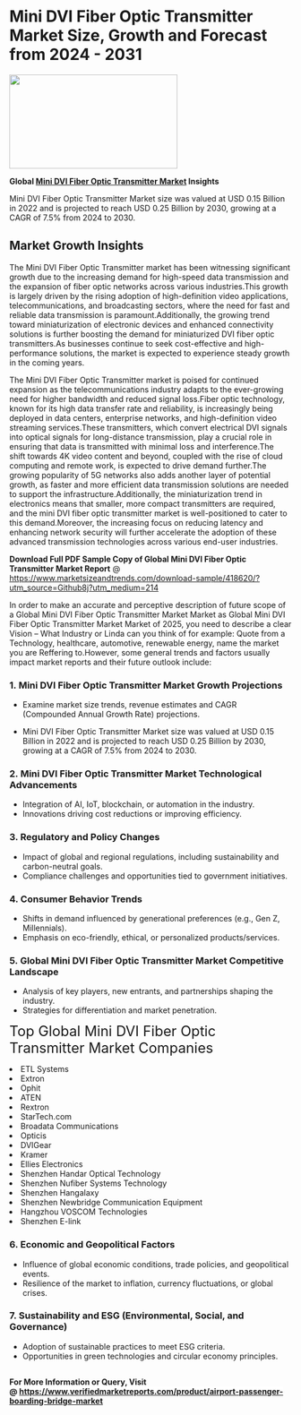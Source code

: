 <H1>Mini DVI Fiber Optic Transmitter Market Size, Growth and Forecast from 2024 - 2031</H1><img class="aligncenter size-medium wp-image-584254" src="https://thirdeyenews.in/wp-content/uploads/2024/09/Global-Market-Research-300x168.jpeg" alt="" width="300" height="168" /><p><strong>Global&nbsp;<a href="https://www.marketsizeandtrends.com/download-sample/418620/?utm_source=Github8j?utm_medium=214">Mini DVI Fiber Optic Transmitter Market</a> Insights</strong></p><p>Mini DVI Fiber Optic Transmitter Market size was valued at USD 0.15 Billion in 2022 and is projected to reach USD 0.25 Billion by 2030, growing at a CAGR of 7.5% from 2024 to 2030.</p><p><h2>Market Growth Insights</h2> <p>The Mini DVI Fiber Optic Transmitter market has been witnessing significant growth due to the increasing demand for high-speed data transmission and the expansion of fiber optic networks across various industries.This growth is largely driven by the rising adoption of high-definition video applications, telecommunications, and broadcasting sectors, where the need for fast and reliable data transmission is paramount.Additionally, the growing trend toward miniaturization of electronic devices and enhanced connectivity solutions is further boosting the demand for miniaturized DVI fiber optic transmitters.As businesses continue to seek cost-effective and high-performance solutions, the market is expected to experience steady growth in the coming years.</p> <p>The Mini DVI Fiber Optic Transmitter market is poised for continued expansion as the telecommunications industry adapts to the ever-growing need for higher bandwidth and reduced signal loss.Fiber optic technology, known for its high data transfer rate and reliability, is increasingly being deployed in data centers, enterprise networks, and high-definition video streaming services.These transmitters, which convert electrical DVI signals into optical signals for long-distance transmission, play a crucial role in ensuring that data is transmitted with minimal loss and interference.The shift towards 4K video content and beyond, coupled with the rise of cloud computing and remote work, is expected to drive demand further.The growing popularity of 5G networks also adds another layer of potential growth, as faster and more efficient data transmission solutions are needed to support the infrastructure.Additionally, the miniaturization trend in electronics means that smaller, more compact transmitters are required, and the mini DVI fiber optic transmitter market is well-positioned to cater to this demand.Moreover, the increasing focus on reducing latency and enhancing network security will further accelerate the adoption of these advanced transmission technologies across various end-user industries.<p><span class=""><strong>Download Full PDF Sample Copy of Global Mini DVI Fiber Optic Transmitter Market Report</strong> @ <a href="https://www.marketsizeandtrends.com/download-sample/418620/?utm_source=Github8j?utm_medium=214" target="_blank">https://www.marketsizeandtrends.com/download-sample/418620/?utm_source=Github8j?utm_medium=214</a></span></p><p>In order to make an accurate and perceptive description of future scope of a Global&nbsp;Mini DVI Fiber Optic Transmitter Market Market as Global&nbsp;Mini DVI Fiber Optic Transmitter Market Market of 2025, you need to describe a clear Vision &ndash; What Industry or Linda can you think of for example: Quote from a Technology, healthcare, automotive, renewable energy, name the market you are Reffering to.However, some general trends and factors usually impact market reports and their future outlook include:</p><h3>1.&nbsp;<strong>Mini DVI Fiber Optic Transmitter Market Growth Projections</strong></h3><ul><li>Examine market size trends, revenue estimates and CAGR (Compounded Annual Growth Rate) projections.</li><li><p>Mini DVI Fiber Optic Transmitter Market size was valued at USD 0.15 Billion in 2022 and is projected to reach USD 0.25 Billion by 2030, growing at a CAGR of 7.5% from 2024 to 2030.</p></li></ul><h3>2.&nbsp;<strong>Mini DVI Fiber Optic Transmitter Market Technological Advancements</strong></h3><ul><li>Integration of AI, IoT, blockchain, or automation in the industry.</li><li>Innovations driving cost reductions or improving efficiency.</li></ul><h3>3.&nbsp;<strong>Regulatory and Policy Changes</strong></h3><ul><li>Impact of global and regional regulations, including sustainability and carbon-neutral goals.</li><li>Compliance challenges and opportunities tied to government initiatives.</li></ul><h3>4.&nbsp;<strong>Consumer Behavior Trends</strong></h3><ul><li>Shifts in demand influenced by generational preferences (e.g., Gen Z, Millennials).</li><li>Emphasis on eco-friendly, ethical, or personalized products/services.</li></ul><h3>5.&nbsp;<strong>Global Mini DVI Fiber Optic Transmitter Market Competitive Landscape</strong></h3><ul><li>Analysis of key players, new entrants, and partnerships shaping the industry.</li><li>Strategies for differentiation and market penetration.</li></ul><p data-pm-slice="1 1 []"><span style="color: inherit; font-family: inherit; font-size: 25px;">Top Global Mini DVI Fiber Optic Transmitter Market Companies</span></p><div class="" data-test-id=""><p><li>ETL Systems</li><li> Extron</li><li> Ophit</li><li> ATEN</li><li> Rextron</li><li> StarTech.com</li><li> Broadata Communications</li><li> Opticis</li><li> DVIGear</li><li> Kramer</li><li> Ellies Electronics</li><li> Shenzhen Handar Optical Technology</li><li> Shenzhen Nufiber Systems Technology</li><li> Shenzhen Hangalaxy</li><li> Shenzhen Newbridge Communication Equipment</li><li> Hangzhou VOSCOM Technologies</li><li> Shenzhen E-link</li></p></div><h3>6.&nbsp;<strong>Economic and Geopolitical Factors</strong></h3><ul><li>Influence of global economic conditions, trade policies, and geopolitical events.</li><li>Resilience of the market to inflation, currency fluctuations, or global crises.</li></ul><h3>7.&nbsp;<strong>Sustainability and ESG (Environmental, Social, and Governance)</strong></h3><ul><li>Adoption of sustainable practices to meet ESG criteria.</li><li>Opportunities in green technologies and circular economy principles.</li></ul><h2><strong style="font-size: 14px;">For More Information or Query, Visit @&nbsp;</strong><a style="background-color: #ffffff; font-size: 14px;" href="https://www.marketsizeandtrends.com/report/mini-dvi-fiber-optic-transmitter-market/" target="_blank">https://www.verifiedmarketreports.com/product/airport-passenger-boarding-bridge-market</a></h2>